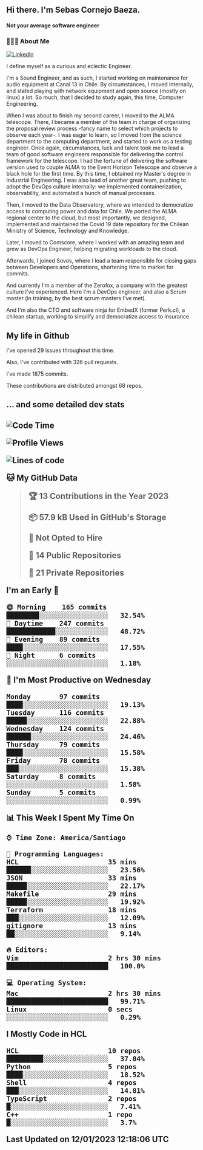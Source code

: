 <h2> Hi there.  I'm Sebas Cornejo Baeza.</h2>
<h4> Not your average software engineer</h4>
<h3> 👨🏻‍💻 About Me </h3>
<a href="http://linkedin.com/in/sebastian-cornejo-baeza/"><img alt="LinkedIn" src="https://img.shields.io/badge/Sebas%20Cornejo%20-informational?style=appveyor&logo=linkedin"></a>


I define myself as a curious and eclectic Engineer.

I'm a Sound Engineer, and as such, I started working on maintenance for audio equipment at Canal 13 in Chile.
By circumstances, I moved internally, and stated playing with network equipment and open source (mostly on linux) 
a lot. So much, that I decided to study again, this time, Computer Engineering.

When I was about to finish my second career, I moved to the ALMA telescope. There, I became a member of the team
in charge of organizing the proposal review process -fancy name to select which projects to observe each year-. 
I was eager to learn, so I moved from the science department to the computing department, and started to work as 
a testing engineer. Once again, circumstances, luck and talent took me to lead a team of good software engineers 
responsible for delivering the control framework for the telescope. I had the fortune of delivering the software
version used to couple ALMA to the Event Horizon Telescope and observe a black hole for the first time.
By this time, I obtained my Master's degree in Industrial Engineering.
I was also lead of another great team, pushing to adopt the DevOps culture internally: we implemented containerization, observability, and automated a bunch of manual processes.

Then, I moved to the Data Observatory, where we intended to democratize access to computing power
and data for Chile. We ported the ALMA regional center to the cloud, but most importantly, we designed, implemented
and maintained the Covid 19 date repository for the Chilean Ministry of Science, Technology and Knowledge.

Later, I moved to Comscore, where I worked with an amazing team and grew as DevOps Engineer, helping migrating workloads to the cloud.

Afterwards, I joined Sovos, where I lead a team responsible for closing gaps between Developers and Operations, shortening time to market for commits.

And currently I'm a member of the Zerofox, a company with the greatest culture I've experienced. Here I'm a DevOps
engineer, and also a Scrum master (in training, by the best scrum masters I've met).
 
And I'm also the CTO and software ninja for EmbedX (former Perk.cl), a chilean startup, working to simplify and democratize access to insurance.

<h2> My life in Github </h2>

I've opened 29 issues throughout this time.

Also, I've contributed with 326 pull requests.

I've made 1875 commits.

These contributions are distributed amongst 68 repos.

<h2>... and some detailed dev stats<h2>

<!--START_SECTION:waka-->
![Code Time](http://img.shields.io/badge/Code%20Time-230%20hrs%2041%20mins-blue)

![Profile Views](http://img.shields.io/badge/Profile%20Views-0-blue)

![Lines of code](https://img.shields.io/badge/From%20Hello%20World%20I%27ve%20Written-542%20Thousand%20lines%20of%20code-blue)

**🐱 My GitHub Data** 

> 🏆 13 Contributions in the Year 2023
 > 
> 📦 57.9 kB Used in GitHub's Storage 
 > 
> 🚫 Not Opted to Hire
 > 
> 📜 14 Public Repositories 
 > 
> 🔑 21 Private Repositories  
 > 
**I'm an Early 🐤** 

```text
🌞 Morning    165 commits    ████████░░░░░░░░░░░░░░░░░   32.54% 
🌆 Daytime    247 commits    ████████████░░░░░░░░░░░░░   48.72% 
🌃 Evening    89 commits     ████░░░░░░░░░░░░░░░░░░░░░   17.55% 
🌙 Night      6 commits      ░░░░░░░░░░░░░░░░░░░░░░░░░   1.18%

```
📅 **I'm Most Productive on Wednesday** 

```text
Monday       97 commits     ████░░░░░░░░░░░░░░░░░░░░░   19.13% 
Tuesday      116 commits    █████░░░░░░░░░░░░░░░░░░░░   22.88% 
Wednesday    124 commits    ██████░░░░░░░░░░░░░░░░░░░   24.46% 
Thursday     79 commits     ████░░░░░░░░░░░░░░░░░░░░░   15.58% 
Friday       78 commits     ███░░░░░░░░░░░░░░░░░░░░░░   15.38% 
Saturday     8 commits      ░░░░░░░░░░░░░░░░░░░░░░░░░   1.58% 
Sunday       5 commits      ░░░░░░░░░░░░░░░░░░░░░░░░░   0.99%

```


📊 **This Week I Spent My Time On** 

```text
⌚︎ Time Zone: America/Santiago

💬 Programming Languages: 
HCL                      35 mins             ██████░░░░░░░░░░░░░░░░░░░   23.56% 
JSON                     33 mins             █████░░░░░░░░░░░░░░░░░░░░   22.17% 
Makefile                 29 mins             █████░░░░░░░░░░░░░░░░░░░░   19.92% 
Terraform                18 mins             ███░░░░░░░░░░░░░░░░░░░░░░   12.09% 
gitignore                13 mins             ██░░░░░░░░░░░░░░░░░░░░░░░   9.14%

🔥 Editors: 
Vim                      2 hrs 30 mins       █████████████████████████   100.0%

💻 Operating System: 
Mac                      2 hrs 30 mins       █████████████████████████   99.71% 
Linux                    0 secs              ░░░░░░░░░░░░░░░░░░░░░░░░░   0.29%

```

**I Mostly Code in HCL** 

```text
HCL                      10 repos            █████████░░░░░░░░░░░░░░░░   37.04% 
Python                   5 repos             ████░░░░░░░░░░░░░░░░░░░░░   18.52% 
Shell                    4 repos             ███░░░░░░░░░░░░░░░░░░░░░░   14.81% 
TypeScript               2 repos             █░░░░░░░░░░░░░░░░░░░░░░░░   7.41% 
C++                      1 repo              █░░░░░░░░░░░░░░░░░░░░░░░░   3.7%

```



 Last Updated on 12/01/2023 12:18:06 UTC
<!--END_SECTION:waka-->
